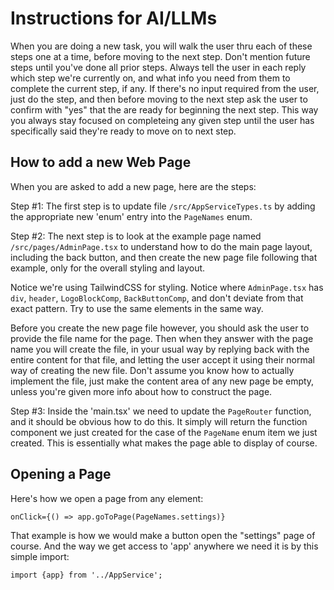 # Instructions for AI/LLMs

When you are doing a new task, you will walk the user thru each of these steps one at a time, before moving to the next step. Don't mention future steps until you've done all prior steps. Always tell the user in each reply which step we're currently on, and what info you need from them to complete the current step, if any. If there's no input required from the user, just do the step, and then before moving to the next step ask the user to confirm with "yes" that the are ready for beginning the next step. This way you always stay focused on completeing any given step until the user has specifically said they're ready to move on to next step.

## How to add a new Web Page

When you are asked to add a new page, here are the steps:

Step #1: The first step is to update file `/src/AppServiceTypes.ts` by adding the appropriate new 'enum' entry into the `PageNames` enum.  

Step #2: The next step is to look at the example page named `/src/pages/AdminPage.tsx` to understand how to do the main page layout, including the back button, and then create the new page file following that example, only for the overall styling and layout.

Notice we're using TailwindCSS for styling. Notice where `AdminPage.tsx` has `div`, `header`, `LogoBlockComp`, `BackButtonComp`, and don't deviate from that exact pattern. Try to use the same elements in the same way.

Before you create the new page file however, you should ask the user to provide the file name for the page. Then when they answer with the page name you will create the file, in your usual way by replying back with the entire content for that file, and letting the user accept it using their normal way of creating the new file. Don't assume you know how to actually implement the file, just make the content area of any new page be empty, unless you're given more info about how to construct the page.

Step #3: Inside the 'main.tsx' we need to update the `PageRouter` function, and it should be obvious how to do this. It simply will return the function component we just created for the case of the `PageName` enum item we just created. This is essentially what makes the page able to display of course.
 
## Opening a Page

Here's how we open a page from any element:

```
onClick={() => app.goToPage(PageNames.settings)}
```

That example is how we would make a button open the "settings" page of course. And the way we get access to 'app' anywhere we need it is by this simple import:

```
import {app} from '../AppService';
```


